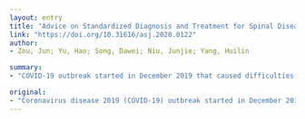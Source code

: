 ```yaml
---
layout: entry
title: "Advice on Standardized Diagnosis and Treatment for Spinal Diseases during the Coronavirus Disease 2019 Pandemic"
link: "https://doi.org/10.31616/asj.2020.0122"
author:
- Zou, Jun; Yu, Hao; Song, Dawei; Niu, Junjie; Yang, Huilin

summary:
- "COVID-19 outbreak started in December 2019 that caused difficulties for clinical work. Outpatient reservation, continuous screening, triage, and isolation, first consultation accountability system, pandemic reporting system, and online revisit were strictly followed. Spine surgeons should collaborate with infection control specialists to avoid cross-infection in hospitals and optimize treatment. We hope that our experience in prevention and control can help spine surgeons globally in stopping the spread. Infection control specialists should collaborate."

original:
- "Coronavirus disease 2019 (COVID-19) outbreak started in December 2019 that caused difficulties for clinical work. Practical work experience in our spinal outpatient and emergency department during the COVID-19 pandemic is summarized in this article, with combined evidence-based medical evidence to explore a standardized process of diagnosis and treatment for spinal diseases. Outpatient reservation, continuous screening, triage, and isolation, first consultation accountability system, pandemic reporting system, and online revisit were strictly followed. We hope that our experience in prevention and control of COVID-19 can help spine surgeons globally in stopping the spread of COVID-19. Spine surgeons should collaborate with infection control specialists to avoid cross-infection in hospitals and optimize treatment."
---
```


